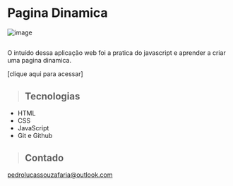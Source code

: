 # Pagina Dinamica

![image](https://user-images.githubusercontent.com/105456789/227820686-909e700b-4eb3-461e-8179-e950572d9d70.png)

>##
O intuído dessa aplicação web foi a pratica do javascript e aprender a criar uma pagina dinamica.

[clique aqui para acessar]

>## Tecnologias

- HTML
- CSS
- JavaScript
- Git e Github

>## Contado
pedrolucassouzafaria@outlook.com
